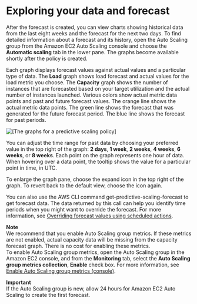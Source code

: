 # Exploring your data and forecast<a name="predictive-scaling-graphs"></a>

After the forecast is created, you can view charts showing historical data from the last eight weeks and the forecast for the next two days\. To find detailed information about a forecast and its history, open the Auto Scaling group from the Amazon EC2 Auto Scaling console and choose the **Automatic scaling** tab in the lower pane\. The graphs become available shortly after the policy is created\.

Each graph displays forecast values against actual values and a particular type of data\. The **Load** graph shows load forecast and actual values for the load metric you choose\. The **Capacity** graph shows the number of instances that are forecasted based on your target utilization and the actual number of instances launched\. Various colors show actual metric data points and past and future forecast values\. The orange line shows the actual metric data points\. The green line shows the forecast that was generated for the future forecast period\. The blue line shows the forecast for past periods\. 

![\[The graphs for a predictive scaling policy\]](http://docs.aws.amazon.com/autoscaling/ec2/userguide/images/asg-console-predictive-scaling-policy-graphs.png)

You can adjust the time range for past data by choosing your preferred value in the top right of the graph: **2 days**, **1 week**, **2 weeks**, **4 weeks**, **6 weeks**, or **8 weeks**\. Each point on the graph represents one hour of data\. When hovering over a data point, the tooltip shows the value for a particular point in time, in UTC\.

To enlarge the graph pane, choose the expand icon in the top right of the graph\. To revert back to the default view, choose the icon again\.

You can also use the AWS CLI command get\-predictive\-scaling\-forecast to get forecast data\. The data returned by this call can help you identify time periods when you might want to override the forecast\. For more information, see [Overriding forecast values using scheduled actions](predictive-scaling-overriding-forecast-capacity.md)\.

**Note**  
We recommend that you enable Auto Scaling group metrics\. If these metrics are not enabled, actual capacity data will be missing from the capacity forecast graph\. There is no cost for enabling these metrics\.   
To enable Auto Scaling group metrics, open the Auto Scaling group in the Amazon EC2 console, and from the **Monitoring** tab, select the **Auto Scaling group metrics collection**, **Enable** check box\. For more information, see [Enable Auto Scaling group metrics \(console\)](as-instance-monitoring.md#as-enable-group-metrics)\.

**Important**  
If the Auto Scaling group is new, allow 24 hours for Amazon EC2 Auto Scaling to create the first forecast\. 